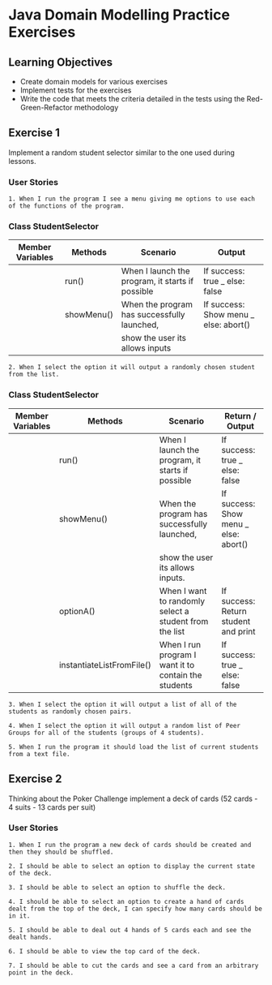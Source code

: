 # Java Domain Modelling Practice Exercises

## Learning Objectives
- Create domain models for various exercises
- Implement tests for the exercises
- Write the code that meets the criteria detailed in the tests using the Red-Green-Refactor methodology

## Exercise 1

Implement a random student selector similar to the one used during lessons.

### User Stories

```
1. When I run the program I see a menu giving me options to use each of the functions of the program.

```

### Class StudentSelector

| Member Variables | Methods    | Scenario                                         | Output                                |
|------------------|------------|--------------------------------------------------|---------------------------------------|
|                  | run()      | When I launch the program, it starts if possible | If success: true _ else: false        |
|                  | showMenu() | When the program has successfully launched,      | If success: Show menu _ else: abort() |
|                  |            | show the user its allows inputs                  |                                       |

```
2. When I select the option it will output a randomly chosen student from the list.
```
### Class StudentSelector

| Member Variables | Methods                   | Scenario                                               | Return / Output                       |
|------------------|---------------------------|--------------------------------------------------------|---------------------------------------|
|                  | run()                     | When I launch the program, it starts if possible       | If success: true _ else: false        |
|                  | showMenu()                | When the program has successfully launched,            | If success: Show menu _ else: abort() |
|                  |                           | show the user its allows inputs.                       |                                       |
|                  | optionA()                 | When I want to randomly select a student from the list | If success: Return student and print  |
|                  | instantiateListFromFile() | When I run program I want it to contain the students   | If success: true _ else: false        |


```
3. When I select the option it will output a list of all of the students as randomly chosen pairs.
```

```
4. When I select the option it will output a random list of Peer Groups for all of the students (groups of 4 students).
```

```
5. When I run the program it should load the list of current students from a text file.
```

## Exercise 2

Thinking about the Poker Challenge implement a deck of cards (52 cards - 4 suits - 13 cards per suit)

### User Stories

```
1. When I run the program a new deck of cards should be created and then they should be shuffled.

2. I should be able to select an option to display the current state of the deck.

3. I should be able to select an option to shuffle the deck.

4. I should be able to select an option to create a hand of cards dealt from the top of the deck, I can specify how many cards should be in it.

5. I should be able to deal out 4 hands of 5 cards each and see the dealt hands.

6. I should be able to view the top card of the deck.

7. I should be able to cut the cards and see a card from an arbitrary point in the deck.
```

